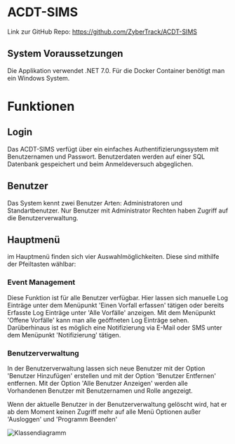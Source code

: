 # ACDT-SIMS
Link zur GitHub Repo: https://github.com/ZyberTrack/ACDT-SIMS
## System Voraussetzungen
Die Applikation verwendet .NET 7.0. Für die Docker Container benötigt man ein Windows System.

# Funktionen
## Login
Das ACDT-SIMS verfügt über ein einfaches Authentifizierungssystem mit Benutzernamen und Passwort. Benutzerdaten werden auf einer SQL Datenbank gespeichert und beim Anmeldeversuch abgeglichen. 
## Benutzer
Das System kennt zwei Benutzer Arten: Administratoren und Standartbenutzer.
Nur Benutzer mit Administrator Rechten haben Zugriff auf die Benutzerverwaltung.

## Hauptmenü
im Hauptmenü finden sich vier Auswahlmöglichkeiten.
Diese sind mithilfe der Pfeiltasten wählbar: 
### Event Management
Diese Funktion ist für alle Benutzer verfügbar. Hier lassen sich manuelle Log Einträge unter dem Menüpunkt 'Einen Vorfall erfassen' tätigen oder bereits Erfasste Log Einträge unter 'Alle Vorfälle' anzeigen.
Mit dem Menüpunkt 'Offene Vorfälle' kann man alle geöffneten Log Einträge sehen.
Darüberhinaus ist es möglich eine Notifizierung via E-Mail oder SMS unter dem Menüpunkt 'Notifizierung' tätigen. 

### Benutzerverwaltung
In der Benutzerverwaltung lassen sich neue Benutzer mit der Option 'Benutzer Hinzufügen' erstellen und mit der Option 'Benutzer Entfernen' entfernen. Mit der Option 'Alle Benutzer Anzeigen' werden alle Vorhandenen Benutzer mit Benutzernamen und Rolle angezeigt.

Wenn der aktuelle Benutzer in der Benutzerverwaltung gelöscht wird, hat er ab dem Moment keinen Zugriff mehr auf alle Menü Optionen außer 'Ausloggen' und 'Programm Beenden'


![Klassendiagramm](https://github.com/ZyberTrack/ACDT-SIMS/assets/115556179/97428d3e-ad73-4285-a889-2b90d8b77cbb)

